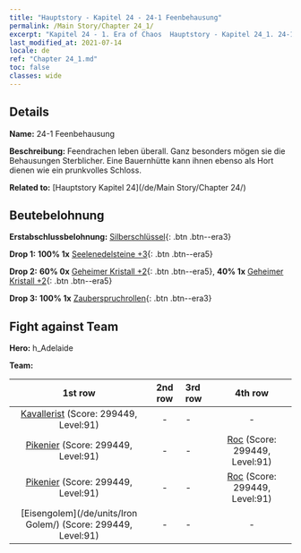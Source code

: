 ```yaml
---
title: "Hauptstory - Kapitel 24 - 24-1 Feenbehausung"
permalink: /Main Story/Chapter 24_1/
excerpt: "Kapitel 24 - 1. Era of Chaos  Hauptstory - Kapitel 24_1. 24-1 Feenbehausung"
last_modified_at: 2021-07-14
locale: de
ref: "Chapter 24_1.md"
toc: false
classes: wide
---
```


## Details

 **Name:** 24-1 Feenbehausung

 **Beschreibung:** Feendrachen leben überall. Ganz besonders mögen sie die Behausungen Sterblicher. Eine Bauernhütte kann ihnen ebenso als Hort dienen wie ein prunkvolles Schloss.

 **Related to:** [Hauptstory Kapitel 24](/de/Main Story/Chapter 24/)

## Beutebelohnung

 **Erstabschlussbelohnung:** [Silberschlüssel](/ItemsDE/con_693/){: .btn .btn--era3}

 **Drop 1:** **100% 1x** [Seelenedelsteine +3](/ItemsDE/mat_86/){: .btn .btn--era5}

 **Drop 2:** **60% 0x** [Geheimer Kristall +2](/ItemsDE/mat_80/){: .btn .btn--era5}, **40% 1x** [Geheimer Kristall +2](/ItemsDE/mat_80/){: .btn .btn--era5}

 **Drop 3:** **100% 1x** [Zauberspruchrollen](/ItemsDE/con_694/){: .btn .btn--era3}


## Fight against Team
 **Hero:** h_Adelaide

 **Team:**


  | 1st row | 2nd row | 3rd row | 4th row |
  |:----:|:----:|:----|:----:|
  | [Kavallerist](/de/units/Cavalier/) (Score: 299449, Level:91)  | - | - | - |
  | [Pikenier](/de/units/Pikeman/) (Score: 299449, Level:91)  | - | - | [Roc](/de/units/Roc/) (Score: 299449, Level:91)  |
  | [Pikenier](/de/units/Pikeman/) (Score: 299449, Level:91)  | - | - | [Roc](/de/units/Roc/) (Score: 299449, Level:91)  |
  | [Eisengolem](/de/units/Iron Golem/) (Score: 299449, Level:91)  | - | - | - |


